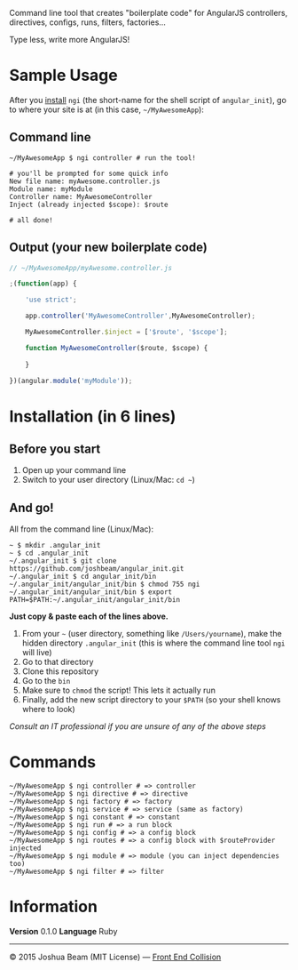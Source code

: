 Command line tool that creates "boilerplate code" for AngularJS controllers, directives, configs, runs, filters, factories...

Type less, write more AngularJS!

# Sample Usage

After you [install][install] `ngi` (the short-name for the shell script of `angular_init`), go to where your site is at (in this case, `~/MyAwesomeApp`):

## Command line

```shell
~/MyAwesomeApp $ ngi controller # run the tool!

# you'll be prompted for some quick info
New file name: myAwesome.controller.js
Module name: myModule
Controller name: MyAwesomeController
Inject (already injected $scope): $route

# all done!
```

## Output (your new boilerplate code)

```javascript
// ~/MyAwesomeApp/myAwesome.controller.js

;(function(app) {

	'use strict';

	app.controller('MyAwesomeController',MyAwesomeController);

	MyAwesomeController.$inject = ['$route', '$scope'];

	function MyAwesomeController($route, $scope) {
	
	}

})(angular.module('myModule'));
```

# Installation (in 6 lines)

## Before you start

1. Open up your command line
2. Switch to your user directory (Linux/Mac: `cd ~`)

## And go!

All from the command line (Linux/Mac):

```shell
~ $ mkdir .angular_init
~ $ cd .angular_init
~/.angular_init $ git clone https://github.com/joshbeam/angular_init.git
~/.angular_init $ cd angular_init/bin
~/.angular_init/angular_init/bin $ chmod 755 ngi
~/.angular_init/angular_init/bin $ export PATH=$PATH:~/.angular_init/angular_init/bin
```

**Just copy & paste each of the lines above.**

1. From your `~` (user directory, something like `/Users/yourname`), make the hidden directory `.angular_init` (this is where the command line tool `ngi` will live)
2. Go to that directory
3. Clone this repository
4. Go to the `bin`
4. Make sure to `chmod` the script! This lets it actually run
5. Finally, add the new script directory to your `$PATH` (so your shell knows where to look)

*Consult an IT professional if you are unsure of any of the above steps*

# Commands

```shell
~/MyAwesomeApp $ ngi controller # => controller
~/MyAwesomeApp $ ngi directive # => directive
~/MyAwesomeApp $ ngi factory # => factory
~/MyAwesomeApp $ ngi service # => service (same as factory)
~/MyAwesomeApp $ ngi constant # => constant
~/MyAwesomeApp $ ngi run # => a run block
~/MyAwesomeApp $ ngi config # => a config block
~/MyAwesomeApp $ ngi routes # => a config block with $routeProvider injected
~/MyAwesomeApp $ ngi module # => module (you can inject dependencies too)
~/MyAwesomeApp $ ngi filter # => filter
```

# Information

**Version** 0.1.0
**Language** Ruby

<hr>

&copy; 2015 Joshua Beam (MIT License) &mdash; <a href="http://frontendcollisionblog.com">Front End Collision</a>

[install]: #installation-in-6-lines